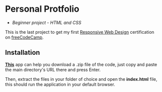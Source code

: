 # Personal Protfolio
* *Beginner project - HTML and CSS*

This is the last project to get my first [Responsive Web Design](https://www.freecodecamp.org/learn/responsive-web-design/#responsive-web-design-projects) certification on [freeCodeCamp](https://www.freecodecamp.org/).

## Installation
[**This**](https://download-directory.github.io/) app can help you download a .zip file of the code, just copy and paste the main directory's URL there and press Enter. 

Then, extract the files in your folder of choice and open the **index.html** file, this should run the application in your default browser.
